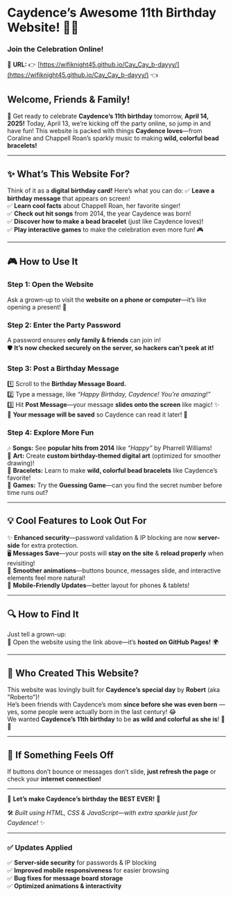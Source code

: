 # **Caydence’s Awesome 11th Birthday Website!** 🎈🎂  
### **Join the Celebration Online!**  
📍 **URL:** 👉 [https://wifiknight45.github.io/Cay_Cay_b-dayyy/](https://wifiknight45.github.io/Cay_Cay_b-dayyy/) 👈  

## **Welcome, Friends & Family!**
🎊 Get ready to celebrate **Caydence’s 11th birthday** tomorrow, **April 14, 2025!** Today, April 13, we’re kicking off the party online, so jump in and have fun! This website is packed with things **Caydence loves**—from Coraline and Chappell Roan’s sparkly music to making **wild, colorful bead bracelets!**

---

## **✨ What’s This Website For?**
Think of it as a **digital birthday card!** Here’s what you can do:
✅ **Leave a birthday message** that appears on screen!  
✅ **Learn cool facts** about Chappell Roan, her favorite singer!  
✅ **Check out hit songs** from 2014, the year Caydence was born!  
✅ **Discover how to make a bead bracelet** (just like Caydence loves)!  
✅ **Play interactive games** to make the celebration even more fun! 🎮  

---

## **🎮 How to Use It**
### **Step 1: Open the Website**
Ask a grown-up to visit the **website on a phone or computer**—it’s like opening a present! 🎁

### **Step 2: Enter the Party Password**
A password ensures **only family & friends** can join in!  
🛡️ **It’s now checked securely on the server, so hackers can’t peek at it!**

### **Step 3: Post a Birthday Message**
1️⃣ Scroll to the **Birthday Message Board.**  
2️⃣ Type a message, like *“Happy Birthday, Caydence! You’re amazing!”*  
3️⃣ Hit **Post Message**—your message **slides onto the screen** like magic! ✨  
📌 **Your message will be saved** so Caydence can read it later! 💌  

### **Step 4: Explore More Fun**
🎶 **Songs:** See **popular hits from 2014** like *“Happy”* by Pharrell Williams!  
🎨 **Art:** Create **custom birthday-themed digital art** (optimized for smoother drawing)!  
🧵 **Bracelets:** Learn to make **wild, colorful bead bracelets** like Caydence’s favorite!  
🧩 **Games:** Try the **Guessing Game**—can you find the secret number before time runs out?  

---

## **💡 Cool Features to Look Out For**
✨ **Enhanced security**—password validation & IP blocking are now **server-side** for extra protection.  
🖥️ **Messages Save**—your posts will **stay on the site** & **reload properly** when revisiting!  
🎨 **Smoother animations**—buttons bounce, messages slide, and interactive elements feel more natural!  
🌟 **Mobile-Friendly Updates**—better layout for phones & tablets!  

---

## **🔍 How to Find It**
Just tell a grown-up:  
🛜 Open the website using the link above—it’s **hosted on GitHub Pages!** 🌍  

---

## **🎂 Who Created This Website?**
This website was lovingly built for **Caydence’s special day** by **Robert** (aka "Roberto")!  
He’s been friends with Caydence’s mom **since before she was even born** —yes, some people were actually born in the last century! 😂  
We wanted **Caydence’s 11th birthday** to be **as wild and colorful as she is**! 🎨🌈  

---

## **🚀 If Something Feels Off**
If buttons don’t bounce or messages don’t slide, **just refresh the page** or check your **internet connection!**  

---

🎉 **Let’s make Caydence’s birthday the BEST EVER!** 🥳  

🛠️ *Built using HTML, CSS & JavaScript—with extra sparkle just for Caydence!* ✨  

---

### **✅ Updates Applied**
✅ **Server-side security** for passwords & IP blocking  
✅ **Improved mobile responsiveness** for easier browsing  
✅ **Bug fixes for message board storage**  
✅ **Optimized animations & interactivity**  
